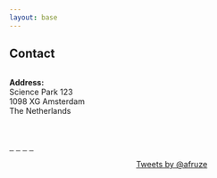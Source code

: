 ```yaml
---
layout: base
---
```


<script type="text/javascript">
	
$(function() {
 $('#email').each(function() {
   this.href = this.href.replace('(at)', '@').replace(/\(dot\)/g, '.')
 })
})

</script>

<h2 class="page-title">Contact</h2>

<div style="width: 100%;">
<div style="float: left; width: 55%;">

<b>Address:</b><br>
Science Park 123<br>
1098 XG Amsterdam<br>
The Netherlands<br><br><br>

<a id="email" href="mailto:afroozeh(at)gmail(dot)com"><i class="fa fa-envelope-o fa-3x">&nbsp;&nbsp;</i></a>
<a href="https://twitter.com/afruze"><i class="fa fa-twitter fa-3x">&nbsp;&nbsp;</i></a>
<a href="https://github.com/afroozeh"><i class="fa fa-github fa-3x">&nbsp;&nbsp;</i></a>
<a href="https://www.linkedin.com/in/afroozeh"><i class="fa fa-linkedin fa-3x">&nbsp;&nbsp;</i></a>

</div>
<div style="float: right; width: 45%; padding-right: 50px;">
<a class="twitter-timeline" 
   width="300" 
   height="500" 
   data-chrome="nofooter noborders"
   href="https://twitter.com/afruze" data-widget-id="692929081650864128">Tweets by @afruze</a> 

<script>!function(d,s,id){var js,fjs=d.getElementsByTagName(s)[0],p=/^http:/.test(d.location)?'http':'https';if(!d.getElementById(id)){js=d.createElement(s);js.id=id;js.src=p+"://platform.twitter.com/widgets.js";fjs.parentNode.insertBefore(js,fjs);}}(document,"script","twitter-wjs");</script>
</div>
</div>
